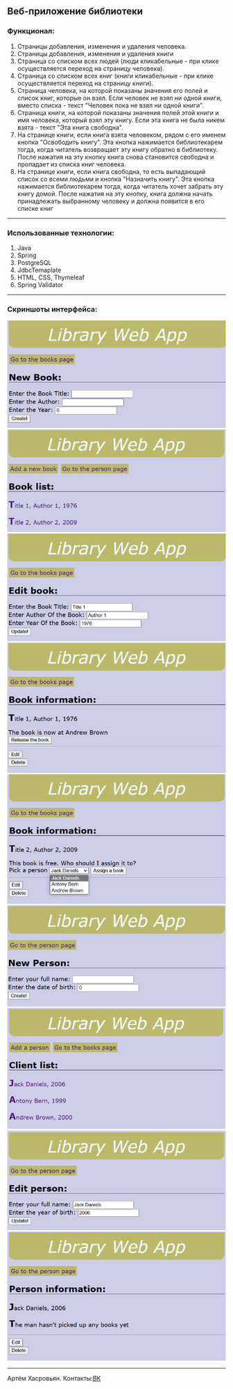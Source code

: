  **Веб-приложение библиотеки**
---
### Функционал:
1. Страницы добавления, изменения и удаления человека.
2. Страницы добавления, изменения и удаления книги
3. Страница со списком всех людей (люди кликабельные - при клике осуществляется
переход на страницу человека).
4. Страница со списком всех книг (книги кликабельные - при клике осуществляется
переход на страницу книги).
5. Страница человека, на которой показаны значения его полей и список книг, которые он
взял. Если человек не взял ни одной книги, вместо списка - текст "Человек
пока не взял ни одной книги".
6. Страница книги, на которой показаны значения полей этой книги и имя человека, 
который взял эту книгу. Если эта книга не была никем взята - текст "Эта
книга свободна".
7. На странице книги, если книга взята человеком, рядом с его именем кнопка
"Освободить книгу". Эта кнопка нажимается библиотекарем тогда, когда читатель
возвращает эту книгу обратно в библиотеку. После нажатия на эту кнопку книга снова
становится свободнa и пропадает из списка книг человека.
8. На странице книги, если книга свободна, то есть выпадающий список
со всеми людьми и кнопка "Назначить книгу". Эта кнопка нажимается библиотекарем
тогда, когда читатель хочет забрать эту книгу домой. После нажатия на эту кнопку, книга
должна начать принадлежать выбранному человеку и должна появится в его списке
книг
---
### Использованные технологии:
1. Java
2. Spring
3. PostgreSQL
4. JdbcTemaplate
5. HTML, CSS, Thymeleaf
6. Spring Validator
---
### Скриншоты интерфейса:
![фото](/images/bookadd.png)
![фото](/images/bookall.png)
![фото](/images/bookedit.png)
![фото](/images/bookinform.png)
![фото](/images/bookrelease.png)
![фото](/images/personadd.png)
![фото](/images/personall.png)
![фото](/images/personedit.png)
![фото](/images/personinform.png)

---
Артём Хасровьян. Контакты:[ВК](https://www.yandex.ru) 